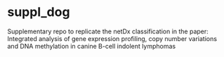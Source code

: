 # suppl_dog
Supplementary repo to replicate the netDx classification in the paper: Integrated analysis of gene expression profiling, copy number variations and DNA methylation in canine B-cell indolent lymphomas
